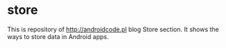 # store
This is repository of http://androidcode.pl blog Store section. It shows the ways to store data in Android apps.
